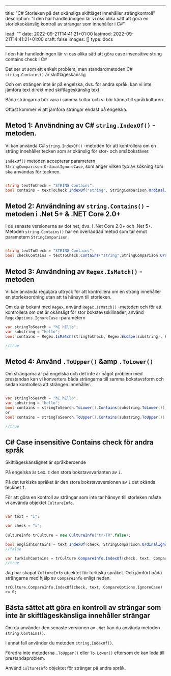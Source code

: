 
---
title: "C# Storleken på det okänsliga skiftläget innehåller strängkontroll"
description: "I den här handledningen lär vi oss olika sätt att göra en storleksokänslig kontroll av strängar som innehåller i C#"

lead: ""
date: 2022-09-21T14:41:21+01:00
lastmod: 2022-09-21T14:41:21+01:00
draft: false
images: []
type: docs

---


I den här handledningen lär vi oss olika sätt att göra case insensitive string contains check i C# 

Det ser ut som ett enkelt problem, men standardmetoden C# `string.Contains()` är skiftlägeskänslig 

Och om strängen inte är på engelska, dvs. för andra språk, kan vi inte jämföra text direkt med skiftlägeskänslig text 

Båda strängarna bör vara i samma kultur och vi bör känna till språkkulturen.

Oftast kommer vi att jämföra strängar endast på engelska.

## Metod 1: Användning av C# `string.IndexOf()` -metoden.

Vi kan använda C# `string.IndexOf()` -metoden för att kontrollera om en sträng innehåller tecken som är okänslig för stor- och småbokstäver.

`IndexOf()` metoden accepterar parametern `StringComparison.OrdinalIgnoreCase`, som anger vilken typ av sökning som ska användas för tecknen.

```csharp

string textToCheck = "STRING Contains";
bool contains = textToCheck.IndexOf("string", StringComparison.OrdinalIgnoreCase) >= 0;

```

## Metod 2: Användning av `string.Contains()` -metoden i .Net 5+ &amp; .NET Core 2.0+

I de senaste versionerna av dot net, dvs. i .Net Core 2.0+ och .Net 5+. Metoden `string.Contains()` har en överladdad metod som tar emot parametern `StringComparison`.

```csharp

string textToCheck = "STRING Contains";
bool checkContains = textToCheck.Contains("string",StringComparison.OrdinalIgnoreCase);

```

## Metod 3: Användning av `Regex.IsMatch()` -metoden

Vi kan använda reguljära uttryck för att kontrollera om en sträng innehåller en storleksordning utan att ta hänsyn till storleken.

Om du är bekant med `Regex`, använd `Regex.IsMatch()` -metoden och för att kontrollera om det är okänsligt för stor bokstavsskillnader, använd `RegexOptions.IgnoreCase` -parametern 

```csharp
var stringToSearch = "hI hEllo";
var substring = "hello";
bool contains = Regex.IsMatch(stringToCheck, Regex.Escape(substring), RegexOptions.IgnoreCase);

//true

```

## Metod 4: Använd `.ToUpper()` &amp `.ToLower()`

Om strängarna är på engelska och det inte är något problem med prestandan kan vi konvertera båda strängarna till samma bokstavsform och sedan kontrollera att strängen innehåller.

```csharp

var stringToSearch = "hI hEllo";
var substring = "hello";
bool contains = stringToSearch.ToLower().Contains(substring.ToLower());
or 
bool contains = stringToSearch.ToUpper().Contains(substring.ToUpper());

//true

```
## C# Case insensitive Contains check för andra språk

Skiftlägeskänslighet är språkberoende 

På engelska är t.ex. `I` den stora bokstavsvarianten av `i`.

På det turkiska språket är den stora bokstavsversionen av `i` det okända tecknet `İ`.

För att göra en kontroll av strängar som inte tar hänsyn till storleken måste vi använda objektet `CultureInfo`.


```csharp

var text = "İ";

var check = "i";
            
CultureInfo trCulture = new CultureInfo("tr-TR",false);

bool englishContains = text.IndexOf(check, StringComparison.OrdinalIgnoreCase) >= 0;
//false

var turkishContains = trCulture.CompareInfo.IndexOf(check, text, CompareOptions.IgnoreCase) >= 0;
//true
```

Jag har skapat `CultureInfo` objektet för turkiska språket. Och jämfört båda strängarna med hjälp av `CompareInfo` enligt nedan.

```
trCulture.CompareInfo.IndexOf(check, text, CompareOptions.IgnoreCase) >= 0;
```

## Bästa sättet att göra en kontroll av strängar som inte är skiftlägeskänsliga innehåller strängar

Om du använder den senaste versionen av `.Net` kan du använda metoden `string.Contains()`.

I annat fall använder du metoden `string.IndexOf()`.

Föredra inte metoderna `.ToUpper()` eller `To.Lower()` eftersom de kan leda till prestandaproblem.

Använd `CultureInfo` objektet för strängar på andra språk.

